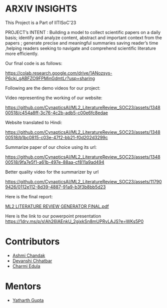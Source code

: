 # ARXIV INSIGHTS

This Project is a Part of IITISoC'23

PROJECT’s INTENT : 
Building a model to collect scientific papers on a daily basis;
identify and analyze content, abstract and important context from the papers ;
generate precise and meaningful summaries saving reader’s time ,helping readers
seeking to navigate and comprehend scientific literature more efficiently.


Our final code is as follows:

https://colab.research.google.com/drive/1ANozsys-P6ckj_gABFZO9FPMinGdmtLr?usp=sharing

Following are the demo videos for our project:

Video representing the working of our website: 

https://github.com/CynapticsAI/ML2_LiteratureReview_SOC23/assets/134800518/c454a8ff-3c76-4c2b-adb5-c00e6fc8edae


Website translated to Hindi: 

https://github.com/CynapticsAI/ML2_LiteratureReview_SOC23/assets/134800518/b1bc0815-c03e-47f2-bb21-f0d202d3299c



Summarize paper of our choice using its url:

https://github.com/CynapticsAI/ML2_LiteratureReview_SOC23/assets/134800518/9fa7e5f1-a61b-497e-88aa-cf811a9ad494

Better quality video for the summarizer by url

https://github.com/CynapticsAI/ML2_LiteratureReview_SOC23/assets/117909426/0112e112-8d39-4887-91a9-b3f3b8bb5d23

Here is the final report:

[ML2 LITERATURE REVIEW GENERATOR FINAL.pdf](https://github.com/CynapticsAI/ML2_LiteratureReview_SOC23/files/12165795/ML2.LITERATURE.REVIEW.GENERATOR.FINAL.pdf)

Here is the link to our powerpoint presentation
https://1drv.ms/p/s!Ah26IAEnkU_2gixkSn8mUPRvLAJS?e=WKs5P0



# Contributors
- [Ashmi Chandak](https://github.com/ashmi004)
- [Devanshi Chhatbar](https://github.com/devanshi00)
- [Charmi Edula](https://github.com/charmi2109)

# Mentors
- [Yatharth Gupta](https://github.com/Warlord-K)
